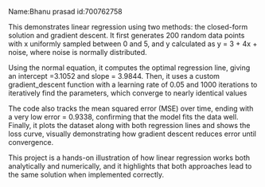 Name:Bhanu prasad 
id:700762758

This demonstrates linear regression using two methods: the closed-form solution and gradient descent. It first generates 200 random data points with x uniformly sampled between 0 and 5, and y calculated as y = 3 + 4x + noise, where noise is normally distributed.

Using the normal equation, it computes the optimal regression line, giving an intercept =3.1052 and slope = 3.9844. Then, it uses a custom gradient_descent function with a learning rate of 0.05 and 1000 iterations to iteratively find the parameters, which converge to nearly identical values

The code also tracks the mean squared error (MSE) over time, ending with a very low error = 0.9338, confirming that the model fits the data well. Finally, it plots the dataset along with both regression lines and shows the loss curve, visually demonstrating how gradient descent reduces error until convergence.

This project is a hands-on illustration of how linear regression works both analytically and numerically, and it highlights that both approaches lead to the same solution when implemented correctly.



